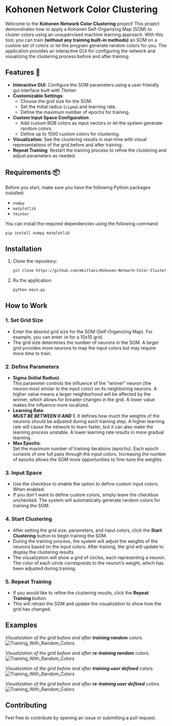 # Kohonen Network Color Clustering

Welcome to the **Kohonen Network Color Clustering** project! This project demonstrates how to apply a Kohonen Self-Organizing Map (SOM) to cluster colors using an unsupervised machine learning approach. With this tool, you can train **(without any training built-in methods)** an SOM on a custom set of colors or let the program generate random colors for you. The application provides an interactive GUI for configuring the network and visualizing the clustering process before and after training.

## Features 🚀

- **Interactive GUI**: Configure the SOM parameters using a user-friendly gui interface built with Tkinter.
- **Customizable Settings**: 
  - Choose the grid size for the SOM.
  - Set the initial radius (`sigma`) and learning rate.
  - Define the maximum number of epochs for training.
- **Custom Input Space Configuration**: 
  - Add custom RGB colors as input vectors or let the system generate random colors.
  - Define up to 1000 custom colors for clustering.
- **Visualization**: See the clustering results in real-time with visual representations of the grid before and after training.
- **Repeat Training**: Restart the training process to refine the clustering and adjust parameters as needed.

## Requirements 📦

Before you start, make sure you have the following Python packages installed:

- `numpy`
- `matplotlib`
- `tkinter`

You can install the required dependencies using the following command:

```bash
pip install numpy matplotlib
```
## Installation 
1. Clone the repository:
   ```bash
   git clone https://github.com/mkittani/Kohonen-Network-Color-Clustering.git
2. Ru the application:
   ```bash
   python main.py

## How to Work

### 1. **Set Grid Size**  
   - Enter the desired grid size for the SOM (Self-Organizing Map). For example, you can enter `10` for a 10x10 grid.  
   - The grid size determines the number of neurons in the SOM. A larger grid provides more neurons to map the input colors but may require more time to train.

### 2. **Define Parameters**  
   - **Sigma (Initial Radius)**:  
     This parameter controls the influence of the "winner" neuron (the neuron most similar to the input color) on its neighboring neurons. A higher value means a larger neighborhood will be affected by the winner, which allows for broader changes in the grid. A lower value makes the influence more localized.
   - **Learning Rate**:  
     ***MUST BE BETWEEN 0 AND 1.*** It defines how much the weights of the neurons should be adjusted during each training step. A higher learning rate will cause the network to learn faster, but it can also make the learning process unstable. A lower learning rate results in more gradual learning.
   - **Max Epochs**:  
     Set the maximum number of training iterations (epochs). Each epoch consists of one full pass through the input colors. Increasing the number of epochs allows the SOM more opportunities to fine-tune the weights.

### 3. **Input Space**  
   - Use the checkbox to enable the option to define custom input colors. When enabled:
   - If you don't want to define custom colors, simply leave the checkbox unchecked. The system will automatically generate random colors for training the SOM.

### 4. **Start Clustering**  
   - After setting the grid size, parameters, and input colors, click the **Start Clustering** button to begin training the SOM.
   - During the training process, the system will adjust the weights of the neurons based on the input colors. After training, the grid will update to display the clustering results.
   - The visualization will show a grid of circles, each representing a neuron. The color of each circle corresponds to the neuron's weight, which has been adjusted during training.

### 5. **Repeat Training**  
   - If you would like to refine the clustering results, click the **Repeat Training** button.
   - This will retrain the SOM and update the visualization to show how the grid has changed.


## Examples
   _Visualization of the grid before and after **training random** colors._
![Training_With_Random_Colors](Images/1.png)  

   _Visualization of the grid before and after **re-training random** colors._
![Training_With_Random_Colors](Images/2.png)  

   _Visualization of the grid before and after **training user defined** colors._
![Training_With_Random_Colors](Images/3.png)  

   _Visualization of the grid before and after **re-training user defined** colors._
![Training_With_Random_Colors](Images/4.png)  


## Contributing
Feel free to contribute by opening an issue or submitting a pull request.
